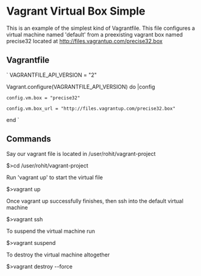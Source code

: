 Vagrant Virtual Box Simple
==========================
This is an example of the simplest kind of Vagrantfile. This file configures a virtual machine named 'default' from a preexisting vagrant box named precise32 located at http://files.vagrantup.com/precise32.box

Vagrantfile
-----------

`
VAGRANTFILE_API_VERSION = "2"

Vagrant.configure(VAGRANTFILE_API_VERSION) do |config

    config.vm.box = "precise32"

    config.vm.box_url = "http://files.vagrantup.com/precise32.box"

end
`

Commands
---------

Say our vagrant file is located in /user/rohit/vagrant-project

$>cd /user/rohit/vagrant-project

Run 'vagrant up' to start the virtual file

$>vagrant up

Once vagrant up successfully finishes, then ssh into the default virtual machine

$>vagrant ssh

To suspend the virtual machine run

$>vagrant suspend

To destroy the virtual machine altogether

$>vagrant destroy --force
